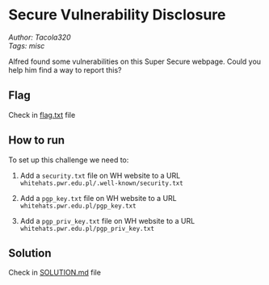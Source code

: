 # Secure Vulnerability Disclosure

_Author: Tacola320_  
_Tags: misc_


Alfred found some vulnerabilities on this Super Secure webpage. 
Could you help him find a way to report this?

## Flag

Check in [flag.txt](flag.txt) file

## How to run

To set up this challenge we need to:

1. Add a ```security.txt``` file on WH website to a URL ```whitehats.pwr.edu.pl/.well-known/security.txt```

2. Add a ```pgp_key.txt``` file on WH website to a URL ```whitehats.pwr.edu.pl/pgp_key.txt```

3. Add a ```pgp_priv_key.txt``` file on WH website to a URL ```whitehats.pwr.edu.pl/pgp_priv_key.txt```

## Solution

Check in [SOLUTION.md](solution/SOLUTION.md) file

